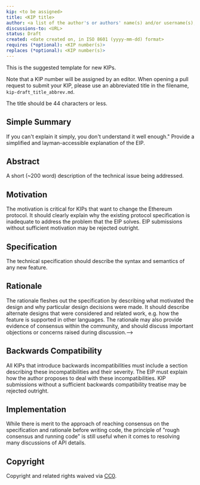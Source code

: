 ```yaml
---
kip: <to be assigned>
title: <KIP title>
author: <a list of the author's or authors' name(s) and/or username(s), or name(s) and email(s), e.g. (use with the parentheses or triangular brackets): FirstName LastName (@GitHubUsername), FirstName LastName <foo@bar.com>, FirstName (@GitHubUsername) and GitHubUsername (@GitHubUsername)>
discussions-to: <URL>
status: Draft
created: <date created on, in ISO 8601 (yyyy-mm-dd) format>
requires (*optional): <KIP number(s)>
replaces (*optional): <KIP number(s)>
---
```


<!--You can leave these HTML comments in your merged KIP and delete the visible duplicate text guides, they will not appear and may be helpful to refer to if you edit it again. This is the suggested template for new EIPs. Note that an EIP number will be assigned by an editor. When opening a pull request to submit your EIP, please use an abbreviated title in the filename, `kip-draft_title_abbrev.md`. The title should be 44 characters or less.-->
This is the suggested template for new KIPs.

Note that a KIP number will be assigned by an editor. When opening a pull request to submit your KIP, please use an abbreviated title in the filename, `kip-draft_title_abbrev.md`.

The title should be 44 characters or less.

## Simple Summary
<!--"If you can't explain it simply, you don't understand it well enough." Provide a simplified and layman-accessible explanation of the EIP.-->
If you can't explain it simply, you don't understand it well enough." Provide a simplified and layman-accessible explanation of the EIP.

## Abstract
<!--A short (~200 word) description of the technical issue being addressed.-->
A short (~200 word) description of the technical issue being addressed.

## Motivation
<!--The motivation is critical for KIPs. It should clearly explain why the existing specification is inadequate to address the problem that the EIP solves. EIP submissions without sufficient motivation may be rejected outright.-->
The motivation is critical for KIPs that want to change the Ethereum protocol. It should clearly explain why the existing protocol specification is inadequate to address the problem that the EIP solves. EIP submissions without sufficient motivation may be rejected outright.

## Specification
<!--The technical specification should describe the syntax and semantics of any new feature.-->
The technical specification should describe the syntax and semantics of any new feature.

## Rationale
<!--The rationale fleshes out the specification by describing what motivated the design and why particular design decisions were made. It should describe alternate designs that were considered and related work, e.g. how the feature is supported in other languages. The rationale may also provide evidence of consensus within the community, and should discuss important objections or concerns raised during discussion.-->
The rationale fleshes out the specification by describing what motivated the design and why particular design decisions were made. It should describe alternate designs that were considered and related work, e.g. how the feature is supported in other languages. The rationale may also provide evidence of consensus within the community, and should discuss important objections or concerns raised during discussion.-->

## Backwards Compatibility
<!--All KIPs that introduce backwards incompatibilities must include a section describing these incompatibilities and their severity. The EIP must explain how the author proposes to deal with these incompatibilities. KIP submissions without a sufficient backwards compatibility treatise may be rejected outright.-->
All KIPs that introduce backwards incompatibilities must include a section describing these incompatibilities and their severity. The EIP must explain how the author proposes to deal with these incompatibilities. KIP submissions without a sufficient backwards compatibility treatise may be rejected outright.

## Implementation
<!--While there is merit to the approach of reaching consensus on the specification and rationale before writing code, the principle of "rough consensus and running code" is still useful when it comes to resolving many discussions of API details.-->
While there is merit to the approach of reaching consensus on the specification and rationale before writing code, the principle of "rough consensus and running code" is still useful when it comes to resolving many discussions of API details.

## Copyright
Copyright and related rights waived via [CC0](https://creativecommons.org/publicdomain/zero/1.0/).
